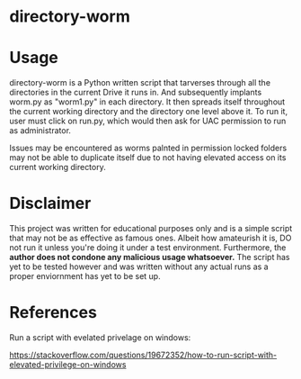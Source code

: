 # directory-worm

# Usage
directory-worm is a Python written script that tarverses through all the directories in the current Drive it runs in. And subsequently implants worm.py as "worm1.py" in each directory. It then spreads itself throughout the current working directory and the directory one level above it. To run it, user must click on run.py, which would then ask for UAC permission to run as administrator. 

Issues may be encountered as worms palnted in permission locked folders may not be able to duplicate itself due to not having elevated access on its current working directory.

# Disclaimer
This project was written for educational purposes only and is a simple script that may not be as effective as famous ones. Albeit how amateurish it is, DO not run it unless you're doing it under a test environment. Furthermore, the **author does not condone any malicious usage whatsoever.** The script has yet to be tested however and was written without any actual runs as a proper enviornment has yet to be set up.

# References
Run a script with evelated privelage on windows:

https://stackoverflow.com/questions/19672352/how-to-run-script-with-elevated-privilege-on-windows
